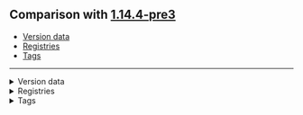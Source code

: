 ## Comparison with [1.14.4-pre3](https://github.com/PixiGeko/Minecraft-generated-data/tree/1.14.4-pre3)

- [Version data](#version-data)
- [Registries](#registries)
- [Tags](#tags)

<hr/>
<details><summary>Version data</summary>
<table><tr><th></th><th align="left">1.14.4-pre3</th><th>1.14.4-pre4</th></tr><tr><td>World version</td><td><code>1971</code></td><td><code>1972</code></td></tr><tr><td>Protocol version</td><td><code>493</code></td><td><code>494</code></td></tr></table>
</details>
<details><summary>Registries</summary>
<details>
<summary>
memory_module_type.txt
</summary>

```diff
+ minecraft:opened_doors
```

</details>
</details>
<details><summary>Tags</summary>
<details>
<summary>
universal_tags/memory_module_type.json
</summary>

```diff
+ minecraft:opened_doors
```

</details>
</details>